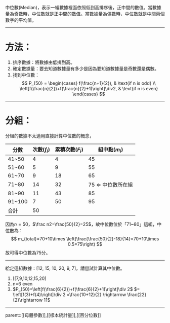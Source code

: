 中位數(Median)，表示一組數據裡面依照低到高排序後，正中間的數值。當數據量為奇數時，中位數就是正中間的數值。當數據量為偶數時，中位數就是中間兩個數字的平均值。
- - -
# 方法：
1. 排序數據：將數據由低排到高。
2. 確定數據量：要去知道數據量有多少是因為要知道數據量是奇數還是偶數。
3. 找到中位數：
$$
P_{50} =
\begin{cases}
    f(\frac{n+1}{2}), & \text{if n is odd} \\
    \left[f(\frac{n}{2})+f(\frac{n}{2}+1)\right]\div2, & \text{if n is even}
\end{cases}
$$
- - -
# 分組：
分組的數據不太適用直接計算中位數的概念，

| 分數     | 次數($f_i$) | 累積次數($F_i$) | 組中點($m_i$)             |
| ------ | --------- | ----------- | ---------------------- |
| 41~50  | 4         | 4           | 45                     |
| 51~60  | 5         | 9           | 55                     |
| 61~70  | 9         | 18          | 65                     |
| 71~80  | 14        | 32          | 75 $\Leftarrow$ 中位數所在組 |
| 81~90  | 11        | 43          | 85                     |
| 91~100 | 7         | 50          | 95                     |
| 合計     | 50        |             |                        |
因為$n=50$，$\frac n2=\frac{50}{2}=25$，故中位數位於「71~80」這組，中位數為：
$$
m_{total}=70+10\times \left(\frac{\frac{50}{2}-18}{14}=70+10\times 0.5=75\right)
$$
故可得中位數為75分。
- - -
給定這組數據：\[12, 15, 10, 20, 9, 7\]，請嘗試計算其中位數。
1. \[\[7,9,10,12,15,20\]
2. n=6 even
3. $P_{50}=\left[f(\frac{6}{2})+f(\frac{6}{2}+1)\right]\div 2$ $= \left[f(3)+f(4)\right]\div 2 =\frac{10+12}{2} \rightarrow \frac{22}{2}\rightarrow 11$
- - -
parent::[[母體參數]],[[樣本統計量]],[[百分位數]]